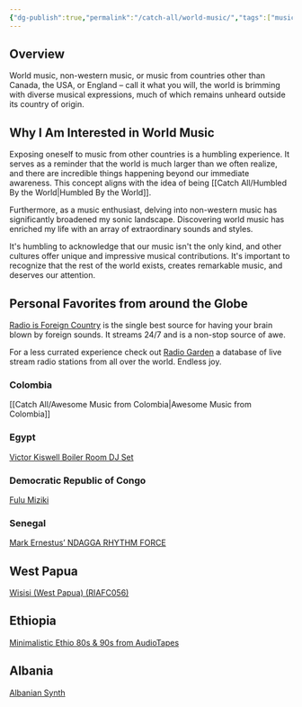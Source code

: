```yaml
---
{"dg-publish":true,"permalink":"/catch-all/world-music/","tags":["music"],"updated":"2023-12-20T17:27:43.240-07:00"}
---
```


## Overview

World music, non-western music, or music from countries other than Canada, the USA, or England – call it what you will, the world is brimming with diverse musical expressions, much of which remains unheard outside its country of origin.

## Why I Am Interested in World Music

Exposing oneself to music from other countries is a humbling experience. It serves as a reminder that the world is much larger than we often realize, and there are incredible things happening beyond our immediate awareness. This concept aligns with the idea of being [[Catch All/Humbled By the World\|Humbled By the World]].

Furthermore, as a music enthusiast, delving into non-western music has significantly broadened my sonic landscape. Discovering world music has enriched my life with an array of extraordinary sounds and styles.

It's humbling to acknowledge that our music isn't the only kind, and other cultures offer unique and impressive musical contributions. It's important to recognize that the rest of the world exists, creates remarkable music, and deserves our attention.

## Personal Favorites from around the Globe

[Radio is Foreign Country](https://www.radioisaforeigncountry.org) is the single best source for having your brain blown by foreign sounds. It streams 24/7 and is a non-stop source of awe. 

For a less currated experience check out [Radio Garden](http://radio.garden) a database of live stream radio stations from all over the world. Endless joy. 

### Colombia
[[Catch All/Awesome Music from Colombia\|Awesome Music from Colombia]]

### Egypt
[Victor Kiswell Boiler Room DJ Set](https://youtu.be/kWcercp_AA4?si=o96hQaipW7xIrbQA)

### Democratic Republic of Congo
[Fulu Miziki]([](https://www.youtube.com/watch?v=Ri2oK4gApMU))

### Senegal 
[Mark Ernestus’ NDAGGA RHYTHM FORCE](https://soundcloud.com/ndagga/walo-walo)

## West Papua
[Wisisi (West Papua) (RIAFC056)](https://www.youtube.com/watch?v=U2IU121UxL8)

## Ethiopia
[Minimalistic Ethio 80s & 90s from AudioTapes](https://www.mixcloud.com/mitmitta/minimalistic-ethio-80s-90s-from-audiotapes/)

## Albania
[Albanian Synth](https://www.youtube.com/watch?v=P2BifYPHRUU)
